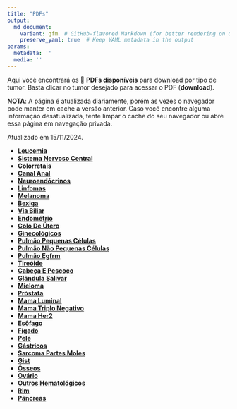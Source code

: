 ```yaml
---
title: "PDFs"
output: 
  md_document:
    variant: gfm  # GitHub-flavored Markdown (for better rendering on GitHub)
    preserve_yaml: true  # Keep YAML metadata in the output
params:
  metadata: ''
  media: ''
---
```


Aqui você encontrará os 📝 **PDFs disponíveis** para download por tipo
de tumor. Basta clicar no tumor desejado para acessar o PDF
(**download**).

**NOTA**: A página é atualizada diariamente, porém as vezes o navegador
pode manter em cache a versão anterior. Caso você encontre alguma
informação desatualizada, tente limpar o cache do seu navegador ou abre
essa página em navegação privada.

Atualizado em 15/11/2024.

- [**Leucemia**](https://coeoralmeds-e768.restdb.io/media/6737034df63b804800058468?download=true)
- [**Sistema Nervoso
  Central**](https://coeoralmeds-e768.restdb.io/media/6737034ef63b804800058469?download=true)
- [**Colorretais**](https://coeoralmeds-e768.restdb.io/media/67370351f63b80480005846b?download=true)
- [**Canal
  Anal**](https://coeoralmeds-e768.restdb.io/media/67370352f63b80480005846d?download=true)
- [**Neuroendócrinos**](https://coeoralmeds-e768.restdb.io/media/67370353f63b80480005846f?download=true)
- [**Linfomas**](https://coeoralmeds-e768.restdb.io/media/67370354f63b804800058471?download=true)
- [**Melanoma**](https://coeoralmeds-e768.restdb.io/media/67370356f63b804800058473?download=true)
- [**Bexiga**](https://coeoralmeds-e768.restdb.io/media/67370357f63b804800058475?download=true)
- [**Via
  Biliar**](https://coeoralmeds-e768.restdb.io/media/67370358f63b804800058477?download=true)
- [**Endométrio**](https://coeoralmeds-e768.restdb.io/media/6737035af63b804800058479?download=true)
- [**Colo De
  Útero**](https://coeoralmeds-e768.restdb.io/media/6737035bf63b80480005847b?download=true)
- [**Ginecológicos**](https://coeoralmeds-e768.restdb.io/media/6737035df63b80480005847d?download=true)
- [**Pulmão Pequenas
  Células**](https://coeoralmeds-e768.restdb.io/media/6737035ef63b80480005847f?download=true)
- [**Pulmão Não Pequenas
  Células**](https://coeoralmeds-e768.restdb.io/media/6737035ff63b804800058481?download=true)
- [**Pulmão
  Egfrm**](https://coeoralmeds-e768.restdb.io/media/67370361f63b804800058483?download=true)
- [**Tireóide**](https://coeoralmeds-e768.restdb.io/media/67370363f63b804800058487?download=true)
- [**Cabeça E
  Pescoço**](https://coeoralmeds-e768.restdb.io/media/67370365f63b804800058489?download=true)
- [**Glândula
  Salivar**](https://coeoralmeds-e768.restdb.io/media/67370366f63b80480005848b?download=true)
- [**Mieloma**](https://coeoralmeds-e768.restdb.io/media/67370367f63b80480005848d?download=true)
- [**Próstata**](https://coeoralmeds-e768.restdb.io/media/67370369f63b80480005848f?download=true)
- [**Mama
  Luminal**](https://coeoralmeds-e768.restdb.io/media/6737036bf63b804800058493?download=true)
- [**Mama Triplo
  Negativo**](https://coeoralmeds-e768.restdb.io/media/6737036df63b804800058495?download=true)
- [**Mama
  Her2**](https://coeoralmeds-e768.restdb.io/media/6737036ef63b804800058497?download=true)
- [**Esôfago**](https://coeoralmeds-e768.restdb.io/media/6737036ff63b804800058499?download=true)
- [**Fígado**](https://coeoralmeds-e768.restdb.io/media/67370371f63b80480005849b?download=true)
- [**Pele**](https://coeoralmeds-e768.restdb.io/media/67370372f63b80480005849d?download=true)
- [**Gástricos**](https://coeoralmeds-e768.restdb.io/media/67370373f63b80480005849f?download=true)
- [**Sarcoma Partes
  Moles**](https://coeoralmeds-e768.restdb.io/media/67370375f63b8048000584a1?download=true)
- [**Gist**](https://coeoralmeds-e768.restdb.io/media/67370376f63b8048000584a3?download=true)
- [**Ósseos**](https://coeoralmeds-e768.restdb.io/media/67370377f63b8048000584a5?download=true)
- [**Ovário**](https://coeoralmeds-e768.restdb.io/media/67370379f63b8048000584a7?download=true)
- [**Outros
  Hematológicos**](https://coeoralmeds-e768.restdb.io/media/6737037af63b8048000584a9?download=true)
- [**Rim**](https://coeoralmeds-e768.restdb.io/media/6737037bf63b8048000584ab?download=true)
- [**Pâncreas**](https://coeoralmeds-e768.restdb.io/media/6737037cf63b8048000584ad?download=true)
